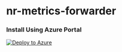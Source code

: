 # nr-metrics-forwarder

### Install Using Azure Portal
[![Deploy to Azure](https://azuredeploy.net/deploybutton.png)](https://portal.azure.com/#create/Microsoft.Template/uri/https%3A%2F%2Fraw.githubusercontent.com%2Fhectorgomezv%2Fnr-metrics-forwarder%2Fmaster%2Farm%2Fazuredeploy-eventhubforwarder.json)
